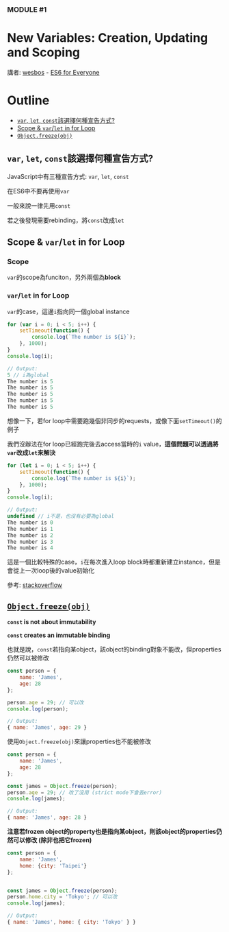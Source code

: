 ### MODULE #1
# New Variables: Creation, Updating and Scoping
講者: [wesbos](https://github.com/wesbos) - [ES6 for Everyone](https://es6.io/)

# Outline
* [`var`, `let`, `const`該選擇何種宣告方式?](#declaration)
* [Scope & `var`/`let` in for Loop](#scope)
* [`Object.freeze(obj)`](#freeze)

## <a name="declaration"></a>`var`, `let`, `const`該選擇何種宣告方式?
JavaScript中有三種宣告方式: `var`, `let`, `const`

在ES6中不要再使用`var`

一般來說一律先用`const`

若之後發現需要rebinding，將`const`改成`let`

## <a name="scope"></a>Scope & `var`/`let` in for Loop
### Scope
`var`的scope為funciton，另外兩個為**block**

### `var`/`let` in for Loop
`var`的case，這邊`i`指向同一個global instance

``` javascript
for (var i = 0; i < 5; i++) {
    setTimeout(function() {
        console.log(`The number is ${i}`);
    }, 1000);
}
console.log(i);

// Output:
5 // i為global
The number is 5
The number is 5
The number is 5
The number is 5
The number is 5
```

想像一下，若for loop中需要跑幾個非同步的requests，或像下面`setTimeout()`的例子

我們沒辦法在for loop已經跑完後去access當時的`i` value，**這個問題可以透過將`var`改成`let`來解決**

``` javascript
for (let i = 0; i < 5; i++) {
    setTimeout(function() {
        console.log(`The number is ${i}`);
    }, 1000);
}
console.log(i);

// Output:
undefined // i不是，也沒有必要為global
The number is 0
The number is 1
The number is 2
The number is 3
The number is 4
```

這是一個比較特殊的case，`i`在每次進入loop block時都重新建立instance，但是會從上一次loop後的value初始化

參考: [stackoverflow](http://stackoverflow.com/questions/16473350/let-keyword-in-the-for-loop)

## <a name="freeze"></a>[`Object.freeze(obj)`](https://developer.mozilla.org/en-US/docs/Web/JavaScript/Reference/Global_Objects/Object/freeze)
**`const` is not about immutability**

**`const` creates an immutable binding**

也就是說，`const`若指向某object，該object的binding對象不能改，但properties仍然可以被修改

``` javascript
const person = {
    name: 'James',
    age: 28
};

person.age = 29; // 可以改
console.log(person);

// Output:
{ name: 'James', age: 29 }
```

使用`Object.freeze(obj)`來讓properties也不能被修改

``` javascript
const person = {
    name: 'James',
    age: 28
};

const james = Object.freeze(person);
person.age = 29; // 改了沒用 (strict mode下會丟error)
console.log(james);

// Output:
{ name: 'James', age: 28 }
```

**注意若frozen object的property也是指向某object，則該object的properties仍然可以修改 (除非也把它frozen)**

``` javascript
const person = {
    name: 'James',
    home: {city: 'Taipei'}
};


const james = Object.freeze(person);
person.home.city = 'Tokyo'; // 可以改
console.log(james);

// Output:
{ name: 'James', home: { city: 'Tokyo' } }
```

